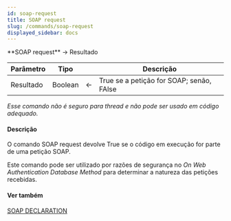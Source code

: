 ```yaml
---
id: soap-request
title: SOAP request
slug: /commands/soap-request
displayed_sidebar: docs
---
```


<!--REF #_command_.SOAP request.Syntax-->**SOAP request**  -> Resultado<!-- END REF-->
<!--REF #_command_.SOAP request.Params-->
| Parâmetro | Tipo |  | Descrição |
| --- | --- | --- | --- |
| Resultado | Boolean | &#8592; | True se a petição for SOAP; senão, FAlse |

<!-- END REF-->

*Esse comando não é seguro para thread e não pode ser usado em código adequado.*


#### Descrição 

<!--REF #_command_.SOAP request.Summary-->O comando SOAP request devolve True se o código em execução for parte de uma petição SOAP.<!-- END REF-->  

Este comando pode ser utilizado por razões de segurança no *On Web Authentication Database Method* para determinar a natureza das petições recebidas.

#### Ver também 

[SOAP DECLARATION](soap-declaration.md)  
